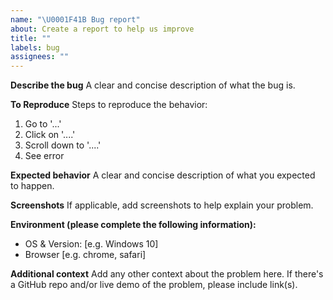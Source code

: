 ```yaml
---
name: "\U0001F41B Bug report"
about: Create a report to help us improve
title: ""
labels: bug
assignees: ""
---
```


<!-- Fill out as much information as you feel is necessary -->

**Describe the bug** A clear and concise description of what the bug is.

**To Reproduce** Steps to reproduce the behavior:

1. Go to '...'
2. Click on '....'
3. Scroll down to '....'
4. See error

**Expected behavior** A clear and concise description of what you expected to
happen.

**Screenshots** If applicable, add screenshots to help explain your problem.

**Environment (please complete the following information):**

- OS & Version: [e.g. Windows 10]
- Browser [e.g. chrome, safari]

**Additional context** Add any other context about the problem here. If there's
a GitHub repo and/or live demo of the problem, please include link(s).
